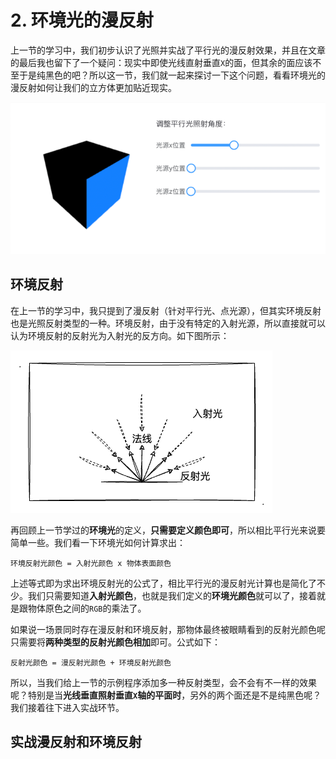 # 2. 环境光的漫反射

上一节的学习中，我们初步认识了光照并实战了平行光的漫反射效果，并且在文章的最后我也留下了一个疑问：现实中即使光线直射垂直`X`的面，但其余的面应该不至于是纯黑色的吧？所以这一节，我们就一起来探讨一下这个问题，看看环境光的漫反射如何让我们的立方体更加贴近现实。

![1.10](../../public/images/sixth/1.10.png)

## 环境反射

在上一节的学习中，我只提到了漫反射（针对平行光、点光源），但其实环境反射也是光照反射类型的一种。环境反射，由于没有特定的入射光源，所以直接就可以认为环境反射的反射光为入射光的反方向。如下图所示：

![2.1](../../public/images/sixth/2.1.png)

再回顾上一节学过的**环境光**的定义，**只需要定义颜色即可**，所以相比平行光来说要简单一些。我们看一下环境光如何计算求出：

```
环境反射光颜色 = 入射光颜色 x 物体表面颜色
```

上述等式即为求出环境反射光的公式了，相比平行光的漫反射光计算也是简化了不少。我们只需要知道**入射光颜色**，也就是我们定义的**环境光颜色**就可以了，接着就是跟物体原色之间的`RGB`的乘法了。

如果说一场景同时存在漫反射和环境反射，那物体最终被眼睛看到的反射光颜色呢只需要将**两种类型的反射光颜色相加**即可。公式如下：

```
反射光颜色 = 漫反射光颜色 + 环境反射光颜色
```

所以，当我们给上一节的示例程序添加多一种反射类型，会不会有不一样的效果呢？特别是当**光线垂直照射垂直`X`轴的平面时**，另外的两个面还是不是纯黑色呢？我们接着往下进入实战环节。

## 实战漫反射和环境反射


